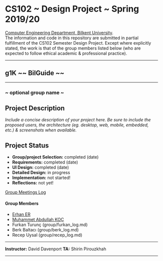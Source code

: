 # CS102 ~ Design Project ~ Spring 2019/20
[Computer Engineering Department, Bilkent University](http://w3.cs.bilkent.edu.tr/en/).  
The information and code in this repository are submitted in partial fulfillment of the CS102 Semester Design Project. Except where explicitly stated, the work is that of the group members listed below (who are expected to follow ethical academic & professional practice).
****
## g1K ~~ BilGuide ~~
****
### ~ optional group name ~

## Project Description
_Include a concise description of your project here. Be sure to include the proposed users, the architecture (eg. desktop, web, mobile, embedded, etc.) & screenshots when available._
   
## Project Status
+ **Group/project Selection:** completed (date)
+ **Requirements:** completed (date)
+ **UI Design:** completed (date)
+ **Detailed Design:** in progress
+ **Implementation:** not started!
+ **Reflections:** not yet!

[Group Meetings Log](group/meetingslog.md)
#### Group Members
- [Erhan ER](group/erhan_log.md)    
- [Muhammet Abdullah KOÇ](group/abdullah_log.md)
- Furkan Turunç (group/furkan_log.md)
- Berk Baltacı (group/berk_log.md)
- Recep Uysal (group/recep_log.md)

****
**Instructor:** David Davenport  **TA:**  Shirin Pirouzkhah
****
